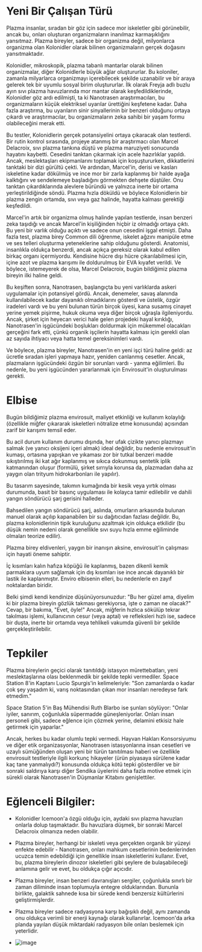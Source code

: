 # Yeni Bir Çalışan Türü

Plazma insanlar, sıradan bir göz için sadece mor iskeletler gibi görünebilir, ancak bu, onları oluşturan organizmaların inanılmaz karmaşıklığını yansıtmaz. Plazma bireyler, sadece bir organizma değil, milyonlarca organizma olan Kolonidler olarak bilinen organizmaların gerçek doğasını yansıtmaktadır.

Kolonidler, mikroskopik, plazma tabanlı mantarlar olarak bilinen organizmalar, diğer Kolonidlerle büyük ağlar oluştururlar. Bu koloniler, zamanla milyarlarca organizmayı içerebilecek şekilde uzanabilir ve bir araya gelerek tek bir uyumlu sosyal birim oluştururlar. İlk olarak Freyja adlı buzlu ayın sıvı plazma havuzlarında mor mantar olarak keşfedildiklerinde, Kolonidler göz ardı edilmişti, ta ki Nanotrasen araştırmacıları, bu organizmaların küçük elektriksel uyarılar ürettiğini keşfetene kadar. Daha fazla araştırma, bu uyarıların sinir sinyallerinin bir benzeri olduğunu ortaya çıkardı ve araştırmacılar, bu organizmaların zeka sahibi bir yaşam formu olabileceğini merak etti.

Bu testler, Kolonidlerin gerçek potansiyelini ortaya çıkaracak olan testlerdi. Bir rutin kontrol sırasında, projeye atanmış bir araştırmacı olan Marcel Delacroix, sıvı plazma tankına düştü ve plazma maruziyeti sonucunda hayatını kaybetti. Cesedini tanktan çıkarmak için acele hazırlıklar yapıldı. Ancak, meslektaşları ekipmanlarını toplamak için koşuştururken, dikkatlerini tanktaki bir dizi gürültü çekti. Ve ardından, Marcel'in, derisi ve kasları iskeletine kadar dökülmüş ve ince mor bir zarla kaplanmış bir halde ayağa kalktığını ve sendelemeye başladığını görmekten dehşete düştüler. Onu tanktan çıkardıklarında alevlere büründü ve yalnızca inerte bir ortama yerleştirildiğinde söndü. Plazma hızla döküldü ve böylece Kolonidlerin bir plazma zengin ortamda, sıvı veya gaz halinde, hayatta kalması gerektiği keşfedildi.

Marcel'in artık bir organizma olmuş halinde yapılan testlerde, insan benzeri zeka taşıdığı ve ancak Marcel'in kişiliğinden hiçbir iz olmadığı ortaya çıktı. Bu yeni bir varlık olduğu açıktı ve sadece onun cesedini işgal etmişti. Daha fazla test, plazma birey Common dili öğrenme, iskelet ağzını manipüle etme ve ses telleri oluşturma yeteneklerine sahip olduğunu gösterdi. Anatomisi, insanlıkla oldukça benzerdi, ancak açıkça gereksiz olarak kabul edilen birkaç organı içermiyordu. Kendisine hücre dışı hücre çıkarılabilmesi için, içine azot ve plazma karışımı ile doldurulmuş bir EVA kıyafet verildi. Ve böylece, istemeyerek de olsa, Marcel Delacroix, bugün bildiğimiz plazma bireyin ilki haline geldi.

Bu keşiften sonra, Nanotrasen, başlangıçta bu yeni varlıklarda askeri uygulamalar için potansiyel gördü. Ancak, denemeler, savaş alanında kullanılabilecek kadar dayanıklı olmadıklarını gösterdi ve üstelik, özgür iradeleri vardı ve bu yeni bulunan türün birçok üyesi, kana susamış cinayet yerine yemek pişirme, hukuk okuma veya diğer birçok uğraşla ilgileniyordu. Ancak, şirket için heyecan verici hale gelen projedeki hayal kırıklığı, Nanotrasen'in işgücündeki boşlukları doldurmak için mükemmel olacakları gerçeğini fark etti, çünkü organik işçilerin hayatta kalması için gerekli olan az sayıda ihtiyacı veya hatta temel gereksinimleri vardı.

Ve böylece, plazma bireyler, Nanotrasen'in en yeni işçi türü haline geldi: az ücretle sıradan işleri yapmaya hazır, yeniden canlanmış cesetler. Ancak, plazmaların işgücündeki özgün bir sorunları vardı - yanma eğilimleri. Bu nedenle, bu yeni işgücünden yararlanmak için Envirosuit'in oluşturulması gerekti.

# Elbise

Bugün bildiğimiz plazma envirosuit, maliyet etkinliği ve kullanım kolaylığı (özellikle miğfer çıkararak iskeletleri nötralize etme konusunda) açısından zarif bir karışımı temsil eder.

Bu acil durum kullanım durumu dışında, her ufak çizikte yanıcı plazmayı salmak (ve yanıcı oksijeni içeri almak) ideal değildir, bu nedenle envirosuit'in kumaşı, ortasına yapışkan ve yıkaması zor bir tutkal benzeri madde sıkıştırılmış iki kat ağır kaplanmış ve sıkıca dokunmuş sentetik iplik katmanından oluşur (formülü, şirket sırrıyla korunsa da, plazmadan daha az yaygın olan trityum hidrokarbonları ile yapılır).

Bu tasarım sayesinde, takımın kumağında bir kesik veya yırtık olması durumunda, basit bir basınç uygulaması ile kolayca tamir edilebilir ve dahili yangın söndürücü şarj gerisini halleder.

Bahsedilen yangın söndürücü şarj, aslında, omurların arkasında bulunan manuel olarak açılıp kapanabilen bir su dağıtıcıdan fazlası değildir. Bu, plazma kolonidlerinin tipik kuruluğunu azaltmak için oldukça etkilidir (bu düşük nemin nedeni olarak genellikle sıvı suyu hızla emme eğiliminde olmaları teorize edilir).

Plazma birey eldivenleri, yaygın bir inanışın aksine, envirosuit'in çalışması için hayati öneme sahiptir.

İç kısımları kalın hafıza köpüğü ile kaplanmış, bazen dikenli kemik parmaklara uyum sağlamak için dış kısımları ise ince ancak dayanıklı bir lastik ile kaplanmıştır. Enviro elbisenin elleri, bu nedenlerle en zayıf noktalardan biridir.

Belki şimdi kendi kendinize düşünüyorsunuzdur: "Bu her güzel ama, diyelim ki bir plazma bireyin gözlük takması gerekiyorsa, işte o zaman ne olacak?" Cevap, bir bakıma, "Evet, öyle!" Ancak, miğferin hızlıca sökülüp tekrar takılması işlemi, kullanıcının cesur (veya aptal) ve refleksleri hızlı ise, sadece bir duşta, inerte bir ortamda veya tehlikeli vakumda güvenli bir şekilde gerçekleştirilebilir.

# Tepkiler

Plazma bireylerin geçici olarak tanıtıldığı istasyon mürettebatları, yeni meslektaşlarına olası beklenmedik bir şekilde tepki vermediler. Space Station 8'in Kaptanı Lucio Spurgis'in kelimeleriyle: "Son zamanlarda o kadar çok şey yaşadım ki, varış noktasından çıkan mor insanları neredeyse fark etmedim."

Space Station 5'in Baş Mühendisi Ruth Blarbo ise şunları söylüyor: "Onlar iyiler, sanırım, çoğunlukla süpermadde güneşleniyorlar. Onları insan personeli gibi, sadece eğlence için çözmek yerine, delamini etkisiz hale getirmek için yaparlar."

Ancak, herkes bu kadar olumlu tepki vermedi. Hayvan Hakları Konsorsiyumu ve diğer etik organizasyonlar, Nanotrasen istasyonlarına insan cesetleri ve uzaylı sümüğünden oluşan yeni bir türün tanıtılması haberi ve özellikle envirosuit testleriyle ilgili korkunç hikayeler (ürün piyasaya sürülene kadar kaç tane yanmalıydı?) konusunda oldukça kötü tepki gösterdiler ve bir sonraki saldırıya karşı diğer Sendika üyelerini daha fazla motive etmek için sürekli olarak Nanotrasen'in Düşmanlar Kitabını genişlettiler.

# Eğlenceli Bilgiler:
* Kolonidler Icemoon'a özgü olduğu için, aydaki sıvı plazma havuzları onlarla dolup taşmaktadır. Bu havuzlara düşmek, bir sonraki Marcel Delacroix olmanıza neden olabilir.
* Plazma bireyler, herhangi bir iskeleti veya gerçekten organik bir yüzeyi enfekte edebilir - Nanotrasen, onları mahkum cesetlerinin bedenlerinden ucuzca temin edebildiği için genellikle insan iskeletlerini kullanır. Evet, bu, plazma bireylerin dinozor iskeletleri gibi şeylere de bulaşabileceği anlamına gelir ve evet, bu oldukça çığır açıcıdır.
* Plazma bireyler, insan benzeri davranışları sergiler, çoğunlukla sınırlı bir zaman diliminde insan toplumuyla entegre olduklarından. Bununla birlikte, galaktik sahnede kısa bir sürede kendi benzersiz kültürlerini geliştirmişlerdir.
* Plazma bireyler sadece radyasyona karşı bağışıklı değil, aynı zamanda onu oldukça verimli bir enerji kaynağı olarak kullanırlar. Icemoon'da arka planda yayılan düşük miktardaki radyasyon bile onları beslemek için yeterlidir.

* ![image](https://github.com/Oynumt1/Psychonaut-Lore/assets/55282547/ecbfe1a1-d46d-4f13-acb1-c299a80cedfa)

